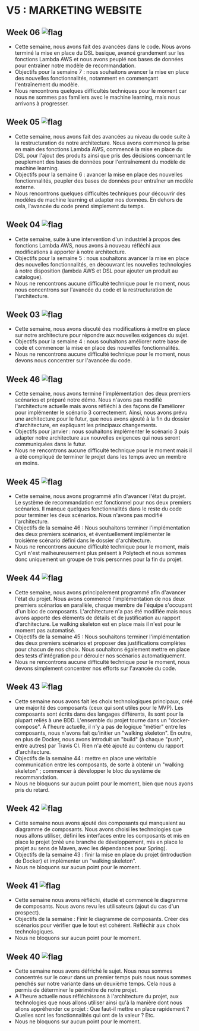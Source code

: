 # V5 : MARKETING WEBSITE

Week 06 ![flag](https://placehold.it/15/00ff00/000000?text=+)
-

* Cette semaine, nous avons fait des avancées dans le code. Nous avons terminé la mise en place du DSL basique, avancé grandement sur les fonctions Lambda AWS et nous avons peuplé nos bases de données pour entraîner notre modèle de recommandation.
* Objectifs pour la semaine 7 : nous souhaitons avancer la mise en place des nouvelles fonctionnalités, notamment en commençant l'entraînement du modèle.
* Nous rencontrons quelques difficultés techniques pour le moment car nous ne sommes pas familiers avec le machine learning, mais nous arrivons à progresser.


Week 05 ![flag](https://placehold.it/15/ffff00/000000?text=+)
-

* Cette semaine, nous avons fait des avancées au niveau du code suite à la restructuration de notre architecture. Nous avons commencé la prise en main des fonctions Lambda AWS, commencé la mise en place du DSL pour l'ajout des produits ainsi que pris des décisions concernant le peuplement des bases de données pour l'entraînement du modèle de machine learning.
* Objectifs pour la semaine 6 : avancer la mise en place des nouvelles fonctionnalités, peupler des bases de données pour entraîner un modèle externe.
* Nous rencontrons quelques difficultés techniques pour découvrir des modèles de machine learning et adapter nos données. En dehors de cela, l'avancée du code prend simplement du temps.


Week 04 ![flag](https://placehold.it/15/00ff00/000000?text=+)
-

* Cette semaine, suite à une intervention d'un industriel à propos des fonctions Lambda AWS, nous avons à nouveau réfléchi aux modifications à apporter à notre architecture. 
* Objectifs pour la semaine 5 : nous souhaitons avancer la mise en place des nouvelles fonctionnalités, en découvrant les nouvelles technologies à notre disposition (lambda AWS et DSL pour ajouter un produit au catalogue).
* Nous ne rencontrons aucune difficulté technique pour le moment, nous nous concentrons sur l'avancée du code et la restructuration de l'architecture.


Week 03 ![flag](https://placehold.it/15/00ff00/000000?text=+)
-

* Cette semaine, nous avons discuté des modifications à mettre en place sur notre architecture pour répondre aux nouvelles exigences du sujet.
* Objectifs pour la semaine 4 : nous souhaitons améliorer notre base de code et commencer la mise en place des nouvelles fonctionnalités.
* Nous ne rencontrons aucune difficulté technique pour le moment, nous devons nous concentrer sur l'avancée du code.


Week 46 ![flag](https://placehold.it/15/00ff00/000000?text=+)
-

* Cette semaine, nous avons terminé l'implémentation des deux premiers scénarios et préparé notre démo. Nous n'avons pas modifié l'architecture actuelle mais avons réfléchi à des façons de l'améliorer pour implémenter le scénario 3 correctement. Ainsi, nous avons prévu une architecture pour le futur, que nous avons ajouté à la fin du dossier d'architecture, en expliquant les principaux changements.
* Objectifs pour janvier : nous souhaitons implémenter le scénario 3 puis adapter notre architecture aux nouvelles exigences qui nous seront communiquées dans le futur.
* Nous ne rencontrons aucune difficulté technique pour le moment mais il a été compliqué de terminer le projet dans les temps avec un membre en moins.

Week 45 ![flag](https://placehold.it/15/00ff00/000000?text=+)
-

* Cette semaine, nous avons programmé afin d'avancer l'état du projet. Le système de recommandation est fonctionnel pour nos deux premiers scénarios. Il manque quelques fonctionnalités dans le reste du code pour terminer les deux scénarios. Nous n'avons pas modifié l'architecture.
* Objectifs de la semaine 46 : Nous souhaitons terminer l'implémentation des deux premiers scénarios, et éventuellement implémenter le troisième scénario défini dans le dossier d'architecture.
* Nous ne rencontrons aucune difficulté technique pour le moment, mais Cyril n'est malheureusement plus présent à Polytech et nous sommes donc uniquement un groupe de trois personnes pour la fin du projet.

Week 44 ![flag](https://placehold.it/15/00ff00/000000?text=+)
-

* Cette semaine, nous avons principalement programmé afin d'avancer l'état du projet. Nous avons commencé l'implémentation de nos deux premiers scénarios en parallèle, chaque membre de l'équipe s'occupant d'un bloc de composants. L'architecture n'a pas été modifiée mais nous avons apporté des éléments de détails et de justification au rapport d'architecture. Le walking skeleton est en place mais il n'est pour le moment pas automatisé.
* Objectifs de la semaine 45 : Nous souhaitons terminer l'implémentation des deux premiers scénarios et proposer des justifications complètes pour chacun de nos choix. Nous souhaitons également mettre en place des tests d'intégration pour dérouler nos scénarios automatiquement.
* Nous ne rencontrons aucune difficulté technique pour le moment, nous devons simplement concentrer nos efforts sur l'avancée du code.

Week 43 ![flag](https://placehold.it/15/ffff00/000000?text=+)
-

* Cette semaine nous avons fait les choix technologiques principaux, créé une majorité des composants (ceux qui sont utiles pour le MVP). Les composants sont écrits dans des langages différents, ils sont pour la plupart reliés à une BDD. L'ensemble du projet tourne dans un "docker-compose". À l'heure actuelle, il n'y a pas de logique "métier" entre les composants, nous n'avons fait qu'initier un "walking skeleton". En outre, en plus de Docker, nous avons introduit un "build" (à chaque "push", entre autres) par Travis CI. Rien n'a été ajouté au contenu du rapport d'architecture.
* Objectifs de la semaine 44 : mettre en place une véritable communication entre les composants, de sorte à obtenir un "walking skeleton" ; commencer à développer le bloc du système de recommandation.
* Nous ne bloquons sur aucun point pour le moment, bien que nous ayons pris du retard.

Week 42 ![flag](https://placehold.it/15/00ff00/000000?text=+)
-

* Cette semaine nous avons ajouté des composants qui manquaient au diagramme de composants. Nous avons choisi les technologies que nous allons utiliser, défini les interfaces entre les composants et mis en place le projet (créé une branche de développement, mis en place le projet au sens de Maven, avec les dépendances pour Spring).
* Objectifs de la semaine 43 : finir la mise en place du projet (introduction de Docker) et implémenter un "walking skeleton".
* Nous ne bloquons sur aucun point pour le moment.

Week 41 ![flag](https://placehold.it/15/00ff00/000000?text=+)
-

* Cette semaine nous avons réfléchi, étudié et commencé le diagramme de composants. Nous avons revu les utilisateurs (ajout du cas d'un prospect).
* Objectifs de la semaine : Finir le diagramme de composants. Créer des scénarios pour vérifier que le tout est cohérent. Réfléchir aux choix technologiques.
* Nous ne bloquons sur aucun point pour le moment.

Week 40 ![flag](https://placehold.it/15/00ff00/000000?text=+)
-

* Cette semaine nous avons défriché le sujet. Nous nous sommes concentrés sur le cœur dans un premier temps puis nous nous sommes penchés sur notre variante dans un deuxième temps. Cela nous a permis de déterminer le périmètre de notre projet.
* A l'heure actuelle nous réfléchissons à l'architecture du projet, aux technologies que nous allons utiliser ainsi qu'à la manière dont nous allons appréhender ce projet : Que faut-il mettre en place rapidement ? Quelles sont les fonctionnalités qui ont de la valeur ? Etc.
* Nous ne bloquons sur aucun point pour le moment.

